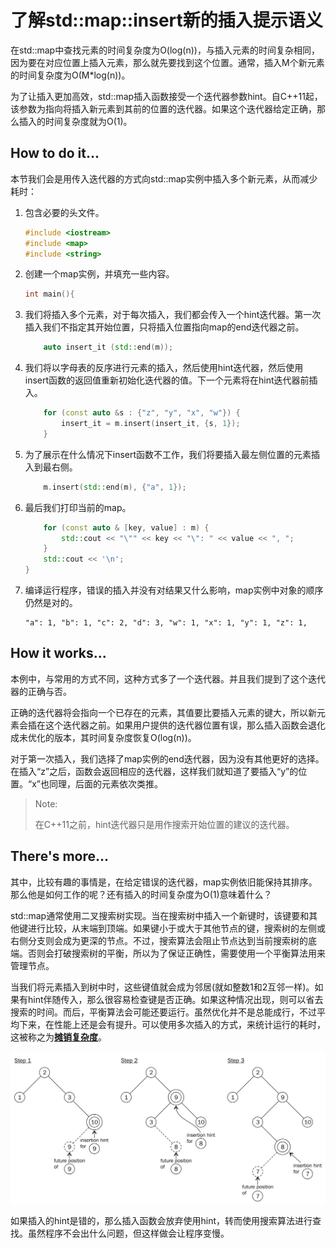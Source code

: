 # 了解std::map::insert新的插入提示语义

在std::map中查找元素的时间复杂度为O\(log\(n\)\)，与插入元素的时间复杂相同，因为要在对应位置上插入元素，那么就先要找到这个位置。通常，插入M个新元素的时间复杂度为O\(M\*log\(n\)\)。

为了让插入更加高效，std::map插入函数接受一个迭代器参数hint。自C++11起，该参数为指向将插入新元素到其前的位置的迭代器。如果这个迭代器给定正确，那么插入的时间复杂度就为O\(1\)。

## How to do it...

本节我们会是用传入迭代器的方式向std::map实例中插入多个新元素，从而减少耗时：

1. 包含必要的头文件。

   ```c++
   #include <iostream>
   #include <map>
   #include <string>
   ```

2. 创建一个map实例，并填充一些内容。

   ```c++
   int main(){
   ```

3. 我们将插入多个元素，对于每次插入，我们都会传入一个hint迭代器。第一次插入我们不指定其开始位置，只将插入位置指向map的end迭代器之前。

   ```c++
       auto insert_it (std::end(m));
   ```

4. 我们将以字母表的反序进行元素的插入，然后使用hint迭代器，然后使用insert函数的返回值重新初始化迭代器的值。下一个元素将在hint迭代器前插入。

   ```c++
       for (const auto &s : {"z", "y", "x", "w"}) {
           insert_it = m.insert(insert_it, {s, 1});
       }
   ```

5. 为了展示在什么情况下insert函数不工作，我们将要插入最左侧位置的元素插入到最右侧。

   ```c++
       m.insert(std::end(m), {"a", 1});
   ```

6. 最后我们打印当前的map。

   ```c++
       for (const auto & [key, value] : m) {
           std::cout << "\"" << key << "\": " << value << ", ";
       }
       std::cout << '\n';
   }
   ```

7. 编译运行程序，错误的插入并没有对结果又什么影响，map实例中对象的顺序仍然是对的。

   ```
   "a": 1, "b": 1, "c": 2, "d": 3, "w": 1, "x": 1, "y": 1, "z": 1,
   ```

## How it works...

本例中，与常用的方式不同，这种方式多了一个迭代器。并且我们提到了这个迭代器的正确与否。

正确的迭代器将会指向一个已存在的元素，其值要比要插入元素的键大，所以新元素会插在这个迭代器之前。如果用户提供的迭代器位置有误，那么插入函数会退化成未优化的版本，其时间复杂度恢复O\(log\(n\)\)。

对于第一次插入，我们选择了map实例的end迭代器，因为没有其他更好的选择。在插入“z”之后，函数会返回相应的迭代器，这样我们就知道了要插入“y”的位置。“x”也同理，后面的元素依次类推。

> Note:
>
> 在C++11之前，hint迭代器只是用作搜索开始位置的建议的迭代器。

## There's more...

其中，比较有趣的事情是，在给定错误的迭代器，map实例依旧能保持其排序。那么他是如何工作的呢？还有插入的时间复杂度为O\(1\)意味着什么？

std::map通常使用二叉搜索树实现。当在搜索树中插入一个新键时，该键要和其他键进行比较，从末端到顶端。如果键小于或大于其他节点的键，搜索树的左侧或右侧分支则会成为更深的节点。不过，搜索算法会阻止节点达到当前搜索树的底端。否则会打破搜索树的平衡，所以为了保证正确性，需要使用一个平衡算法用来管理节点。

当我们将元素插入到树中时，这些键值就会成为邻居\(就如整数1和2互邻一样\)。如果有hint伴随传入，那么很容易检查键是否正确。如果这种情况出现，则可以省去搜索的时间。而后，平衡算法会可能还要运行。虽然优化并不是总能成行，不过平均下来，在性能上还是会有提升。可以使用多次插入的方式，来统计运行的耗时，这被称之为[**摊销复杂度**](http://programming.guide/amortized-time-complexity-analysis.html)。

![](../../images/chapter2/2-6-1.png)

如果插入的hint是错的，那么插入函数会放弃使用hint，转而使用搜索算法进行查找。虽然程序不会出什么问题，但这样做会让程序变慢。

